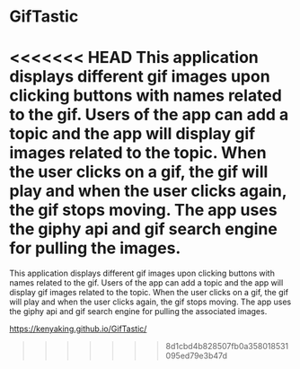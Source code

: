 # GifTastic
<<<<<<< HEAD
This application displays different gif images upon clicking buttons with names related to the gif. Users of the app can add a topic and the app will display gif images related to the topic. When the user clicks on a gif, the gif will play and when the user clicks again, the gif stops moving. The app uses the giphy api and gif search engine for pulling the images. 
=======
This application displays different gif images upon clicking buttons with names related to the gif. Users of the app can add a topic and the app will display gif images related to the topic. When the user clicks on a gif, the gif will play and when the user clicks again, the gif stops moving. The app uses the giphy api and gif search engine for pulling the associated images. 

https://kenyaking.github.io/GifTastic/
>>>>>>> 8d1cbd4b828507fb0a358018531095ed79e3b47d
